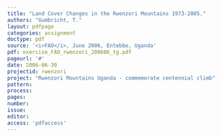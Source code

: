 ```yaml
---
title: "Land Cover Changes in the Rwenzori Mountains 1973-2005."
authors: "Gumbricht, T."
layout: pdfpage
categories: assignment
doctype: pdf
source: '<i>FAO</i>, June 2006, Entebbe, Uganda'
pdf: exercise_FAO_rwenzori_200606_tg.pdf
pageurl: '#'
date: 2006-06-30
projectid: rwenzori
project: "Rwenzori Mountains Uganda - commemorate centennial climb"
pattern:
process:
pages:
number:
issue:
editor:
access: 'pdfaccess'
---
```

